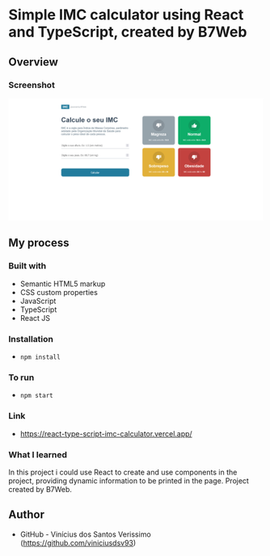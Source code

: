 # Simple IMC calculator using React and TypeScript, created by B7Web

## Overview

### Screenshot

![](./screenshot.png)

## My process

### Built with

-   Semantic HTML5 markup
-   CSS custom properties
-   JavaScript
-   TypeScript
-   React JS

### Installation

-   `npm install`

### To run

-   `npm start`

### Link

-   https://react-type-script-imc-calculator.vercel.app/

### What I learned

In this project i could use React to create and use components in the project, providing dynamic information to be printed in the page. Project created by B7Web.

## Author

-   GitHub - Vinícius dos Santos Verissimo (https://github.com/viniciusdsv93)
